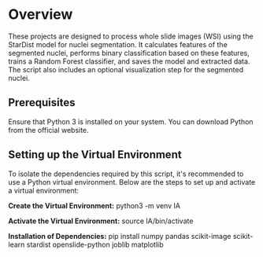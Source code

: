 # Overview
These projects are designed to process whole slide images (WSI) using the StarDist model for nuclei segmentation. It calculates features of the segmented nuclei, performs binary classification based on these features, trains a Random Forest classifier, and saves the model and extracted data. The script also includes an optional visualization step for the segmented nuclei.

## Prerequisites
Ensure that Python 3 is installed on your system. You can download Python from the official website.

## Setting up the Virtual Environment
To isolate the dependencies required by this script, it's recommended to use a Python virtual environment. Below are the steps to set up and activate a virtual environment:

**Create the Virtual Environment:**
    python3 -m venv IA

**Activate the Virtual Environment:**
    source IA/bin/activate

**Installation of Dependencies:**
    pip install numpy pandas scikit-image scikit-learn stardist openslide-python joblib matplotlib
